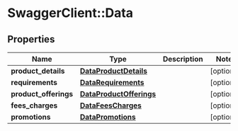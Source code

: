 # SwaggerClient::Data

## Properties
Name | Type | Description | Notes
------------ | ------------- | ------------- | -------------
**product_details** | [**DataProductDetails**](DataProductDetails.md) |  | [optional] 
**requirements** | [**DataRequirements**](DataRequirements.md) |  | [optional] 
**product_offerings** | [**DataProductOfferings**](DataProductOfferings.md) |  | [optional] 
**fees_charges** | [**DataFeesCharges**](DataFeesCharges.md) |  | [optional] 
**promotions** | [**DataPromotions**](DataPromotions.md) |  | [optional] 

